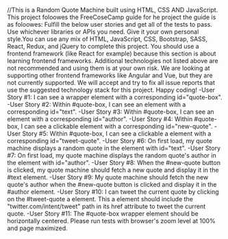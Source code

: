 //This is a Random Quote Machine built using HTML, CSS AND JavaScript. This project foloowes the FreeCoseCamp guide for he project the guide is as foloowes:
  Fulfill the below user stories and get all of the tests to pass. Use whichever libraries or APIs you need. Give it your own personal style.You can use any mix of HTML, JavaScript, CSS, Bootstrap, SASS, React, Redux, and jQuery to complete this project. You should use a frontend framework (like React for example) because this section is about learning frontend frameworks. Additional technologies not listed above are not recommended and using them is at your own risk. We are looking at supporting other frontend frameworks like Angular and Vue, but they are not currently supported. We will accept and try to fix all issue reports that use the suggested technology stack for this project. Happy coding!
    -User Story #1: I can see a wrapper element with a corresponding id="quote-box".
    -User Story #2: Within #quote-box, I can see an element with a corresponding id="text".
    -User Story #3: Within #quote-box, I can see an element with a corresponding id="author".
    -User Story #4: Within #quote-box, I can see a clickable element with a corresponding id="new-quote".
    -User Story #5: Within #quote-box, I can see a clickable a element with a corresponding id="tweet-quote".
    -User Story #6: On first load, my quote machine displays a random quote in the element with id="text".
    -User Story #7: On first load, my quote machine displays the random quote's author in the element with id="author".
    -User Story #8: When the #new-quote button is clicked, my quote machine should fetch a new quote and display it in the #text element.
    -User Story #9: My quote machine should fetch the new quote's author when the #new-quote button is clicked and display it in the #author element.
    -User Story #10: I can tweet the current quote by clicking on the #tweet-quote a element. This a element should include the "twitter.com/intent/tweet" path in its href attribute to tweet the current quote.
    -User Story #11: The #quote-box wrapper element should be horizontally centered. Please run tests with browser's zoom level at 100% and page maximized.
